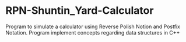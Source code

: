 # RPN-Shuntin_Yard-Calculator
Program to simulate a calculator using Reverse Polish Notion and Postfix Notation.
Program implement concepts regarding data structures in C++
